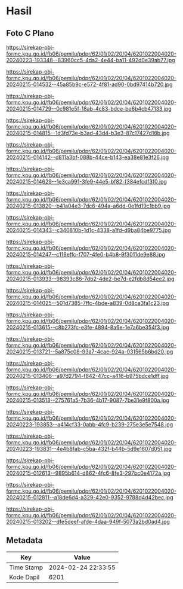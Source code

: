 # Hasil

## Foto C Plano

https://sirekap-obj-formc.kpu.go.id/fb06/pemilu/pdpr/62/01/02/20/04/6201022004020-20240223-193348--83960cc5-4da2-4e44-ba11-492d0e39ab77.jpg

https://sirekap-obj-formc.kpu.go.id/fb06/pemilu/pdpr/62/01/02/20/04/6201022004020-20240215-014532--45a85b9c-e572-4f81-ad90-0bd97414b720.jpg

https://sirekap-obj-formc.kpu.go.id/fb06/pemilu/pdpr/62/01/02/20/04/6201022004020-20240215-014729--0c981e5f-18ab-4c83-bdce-be6b4cb47133.jpg

https://sirekap-obj-formc.kpu.go.id/fb06/pemilu/pdpr/62/01/02/20/04/6201022004020-20240215-014815--1d3fd73e-b3ad-43d4-b3e3-87c17427d16b.jpg

https://sirekap-obj-formc.kpu.go.id/fb06/pemilu/pdpr/62/01/02/20/04/6201022004020-20240215-014142--d811a3bf-088b-44ce-b143-ea38e81e3f26.jpg

https://sirekap-obj-formc.kpu.go.id/fb06/pemilu/pdpr/62/01/02/20/04/6201022004020-20240215-014629--1e3ca991-3fe9-44e5-bf82-f384efcdf3f0.jpg

https://sirekap-obj-formc.kpu.go.id/fb06/pemilu/pdpr/62/01/02/20/04/6201022004020-20240215-013820--b41a04e3-7dc6-494a-a6dd-0e1fd19c1bb9.jpg

https://sirekap-obj-formc.kpu.go.id/fb06/pemilu/pdpr/62/01/02/20/04/6201022004020-20240215-014343--c340810b-1d1c-4338-a1fd-d9ba84be9775.jpg

https://sirekap-obj-formc.kpu.go.id/fb06/pemilu/pdpr/62/01/02/20/04/6201022004020-20240215-014247--c116effc-f707-4fe0-b4b8-9f3011de9e88.jpg

https://sirekap-obj-formc.kpu.go.id/fb06/pemilu/pdpr/62/01/02/20/04/6201022004020-20240215-013933--98393c86-7db2-4de2-be7d-e2fdb8d54ee2.jpg

https://sirekap-obj-formc.kpu.go.id/fb06/pemilu/pdpr/62/01/02/20/04/6201022004020-20240215-014025--501d7385-7ffc-4bde-a839-0d8ca3fa1c23.jpg

https://sirekap-obj-formc.kpu.go.id/fb06/pemilu/pdpr/62/01/02/20/04/6201022004020-20240215-013615--c8b273fc-e3fe-4894-8a6e-1e7a6be354f3.jpg

https://sirekap-obj-formc.kpu.go.id/fb06/pemilu/pdpr/62/01/02/20/04/6201022004020-20240215-013721--5a875c08-93a7-4cae-924a-031565b6bd20.jpg

https://sirekap-obj-formc.kpu.go.id/fb06/pemilu/pdpr/62/01/02/20/04/6201022004020-20240215-013406--a97d2794-f842-47cc-a416-b975bdce1dff.jpg

https://sirekap-obj-formc.kpu.go.id/fb06/pemilu/pdpr/62/01/02/20/04/6201022004020-20240215-013513--275761a5-7b36-4b17-9087-7be31e9f800a.jpg

https://sirekap-obj-formc.kpu.go.id/fb06/pemilu/pdpr/62/01/02/20/04/6201022004020-20240223-193853--a414cf33-0abb-4fc9-b239-275e3e5e7548.jpg

https://sirekap-obj-formc.kpu.go.id/fb06/pemilu/pdpr/62/01/02/20/04/6201022004020-20240223-193831--4e4b8fab-c5ba-432f-b44b-5d9e1607d051.jpg

https://sirekap-obj-formc.kpu.go.id/fb06/pemilu/pdpr/62/01/02/20/04/6201022004020-20240215-012613--9895b614-d862-4fc6-8fe3-297bc0e4172a.jpg

https://sirekap-obj-formc.kpu.go.id/fb06/pemilu/pdpr/62/01/02/20/04/6201022004020-20240215-012811--a18de6d4-a329-42e0-9352-9788d4d42bec.jpg

https://sirekap-obj-formc.kpu.go.id/fb06/pemilu/pdpr/62/01/02/20/04/6201022004020-20240215-013202--dfe5deef-afde-4daa-949f-5073a2bd0ad4.jpg


## Metadata

| Key        | Value               |
| ---------- | ------------------- |
| Time Stamp | 2024-02-24 22:33:55 |
| Kode Dapil | 6201                |



